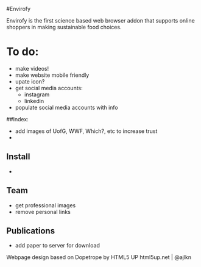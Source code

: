 #Envirofy

Envirofy is the first science based web browser addon that supports online shoppers in making sustainable food choices. 

# To do:
- make videos! 
- make website mobile friendly
- upate icon?
- get social media accounts:
	- instagram
	- linkedin 
- populate social media accounts with info

##Index:
- add images of UofG, WWF, Which?, etc to increase trust
- 

## Install
-

## Team
- get professional images
- remove personal links

## Publications
- add paper to server for download

Webpage design based on Dopetrope by HTML5 UP
html5up.net | @ajlkn
